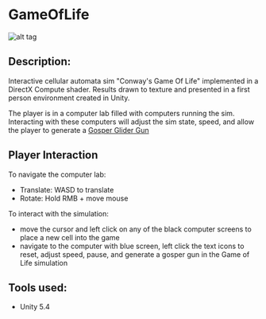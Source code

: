 # GameOfLife
![alt tag](http://jfcameron.github.io/Github/GameOfLife/Gosper.png "")

## Description:
Interactive cellular automata sim "Conway's Game Of Life" implemented in a DirectX Compute shader. Results drawn to texture and presented in a first person environment created in Unity.

The player is in a computer lab filled with computers running the sim. Interacting with these computers will adjust the sim state, speed, and allow the player to generate a [Gosper Glider Gun](https://en.wikipedia.org/wiki/Gun_%28cellular_automaton%29)

## Player Interaction
To navigate the computer lab:

* Translate: WASD to translate
* Rotate: Hold RMB + move mouse

To interact with the simulation:

* move the cursor and left click on any of the black computer screens to place a new cell into the game
* navigate to the computer with blue screen, left click the text icons to reset, adjust speed, pause, and generate a gosper gun in the Game of Life simulation

## Tools used:
* Unity 5.4
